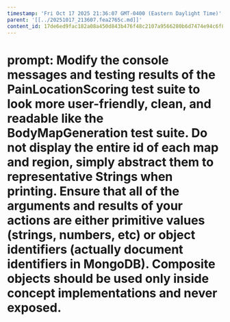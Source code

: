 ```yaml
---
timestamp: 'Fri Oct 17 2025 21:36:07 GMT-0400 (Eastern Daylight Time)'
parent: '[[../20251017_213607.fea2765c.md]]'
content_id: 17de6ed9fac182a08a450d843b476f48c2107a9566280b6d7474e94c6f84b21a
---
```


# prompt: Modify the console messages and testing results of the PainLocationScoring test suite to look more user-friendly, clean, and readable like the BodyMapGeneration test suite. Do not display the entire id of each map and region, simply abstract them to representative Strings when printing. Ensure that all of the arguments and results of your actions are either primitive values (strings, numbers, etc) or object identifiers (actually document identifiers in MongoDB). Composite objects should be used only inside concept implementations and never exposed.
